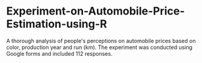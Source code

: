 # Experiment-on-Automobile-Price-Estimation-using-R
A thorough analysis of people's perceptions on automobile prices based on color, production year and run (km). The experiment was conducted using Google forms and included 112 responses. 
